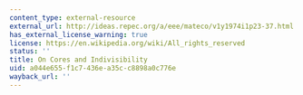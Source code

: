 ```yaml
---
content_type: external-resource
external_url: http://ideas.repec.org/a/eee/mateco/v1y1974i1p23-37.html
has_external_license_warning: true
license: https://en.wikipedia.org/wiki/All_rights_reserved
status: ''
title: On Cores and Indivisibility
uid: a044e655-f1c7-436e-a35c-c8898a0c776e
wayback_url: ''
---
```

